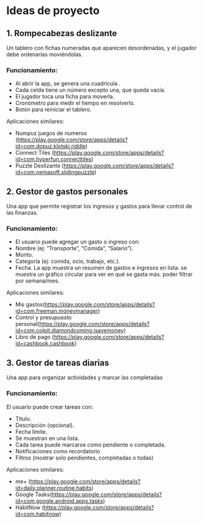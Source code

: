 # Ideas de proyecto

## 1. Rompecabezas deslizante
Un tablero con fichas numeradas que aparecen desordenadas, y el jugador debe ordenarlas moviéndolas.
### Funcionamiento:
- Al abrir la app, se genera una cuadrícula .
- Cada celda tiene un número excepto una, que queda vacía.
- El jugador toca una ficha para moverla.
- Cronómetro para medir el tiempo en resolverlo.
- Botón para reiniciar el tablero.

Aplicaciones similares:

- Numpuz juegos de numeros (https://play.google.com/store/apps/details?id=com.dopuz.klotski.riddle)
- Connect Tiles (https://play.google.com/store/apps/details?id=com.hyperfun.connecttiles)
- Puzzle Deslizante (https://play.google.com/store/apps/details?id=com.nemasoft.slidingpuzzle)

## 2. Gestor de gastos personales

Una app que permite registrar los ingresos y gastos para llevar control de las finanzas.
### Funcionamiento:
- El usuario puede agregar un gasto o ingreso con:
- Nombre (ej: “Transporte”, “Comida”, “Salario”).
- Monto.
- Categoría (ej: comida, ocio, trabajo, etc.).
- Fecha.
La app muestra un resumen de gastos e ingresos en lista.
se muestra un gráfico circular para ver en qué se gasta más.
poder filtrar por semana/mes.

Aplicaciones similares:

- Mis gastos(https://play.google.com/store/apps/details?id=com.freeman.moneymanager)
- Control y presupuesto personal(https://play.google.com/store/apps/details?id=com.colpit.diamondcoming.isavemoney)
- Libro de pago (https://play.google.com/store/apps/details?id=cashbook.cashbook)

## 3. Gestor de tareas diarias

Una app para organizar actividades y marcar las completadas
### Funcionamiento:
El usuario puede crear tareas con:
- Título.
- Descripción (opcional).
- Fecha límite.
- Se muestran en una lista.
- Cada tarea puede marcarse como pendiente o completada.
- Notificaciones como recordatorio
- Filtros (mostrar solo pendientes, completadas o todas)


Aplicaciones similares:

- me+ (https://play.google.com/store/apps/details?id=daily.planner.routine.habits)
- Google Tasks(https://play.google.com/store/apps/details?id=com.google.android.apps.tasks)
- HabitNow (https://play.google.com/store/apps/details?id=com.habitnow)
